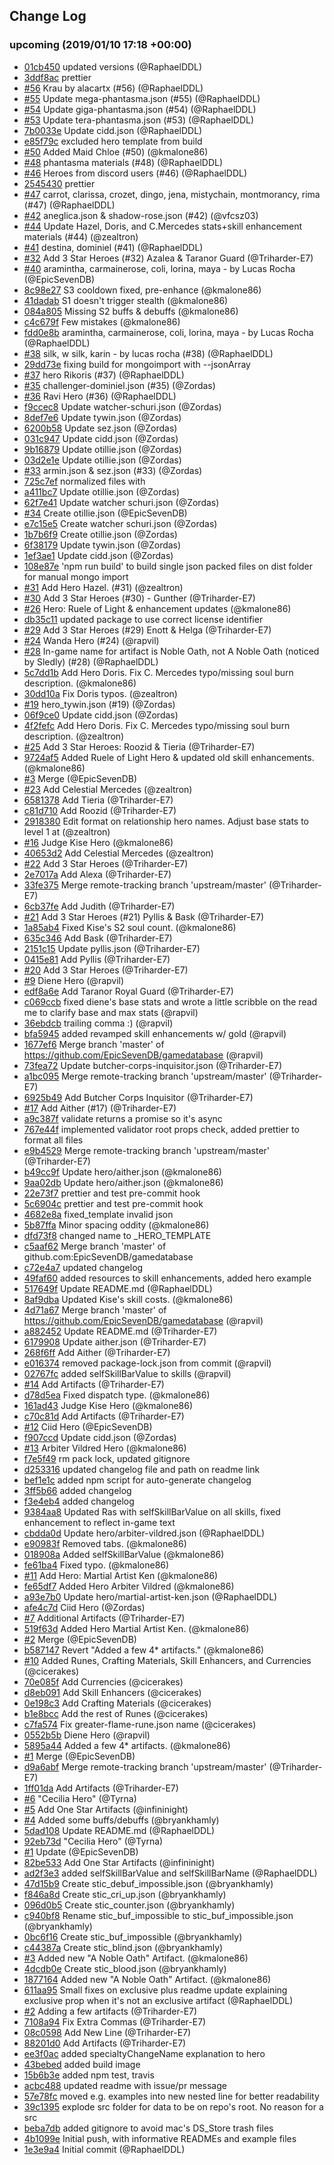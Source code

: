 ## Change Log

### upcoming (2019/01/10 17:18 +00:00)

-   [01cb450](https://github.com/EpicSevenDB/gamedatabase/commit/01cb450119580452995807dd094afd1abe1bb05a) updated versions (@RaphaelDDL)
-   [3ddf8ac](https://github.com/EpicSevenDB/gamedatabase/commit/3ddf8acac4ad297f142178b97802a64d3d54d4d0) prettier
-   [#56](https://github.com/EpicSevenDB/gamedatabase/pull/56) Krau by alacartx (#56) (@RaphaelDDL)
-   [#55](https://github.com/EpicSevenDB/gamedatabase/pull/55) Update mega-phantasma.json (#55) (@RaphaelDDL)
-   [#54](https://github.com/EpicSevenDB/gamedatabase/pull/54) Update giga-phantasma.json (#54) (@RaphaelDDL)
-   [#53](https://github.com/EpicSevenDB/gamedatabase/pull/53) Update tera-phantasma.json (#53) (@RaphaelDDL)
-   [7b0033e](https://github.com/EpicSevenDB/gamedatabase/commit/7b0033e1b33d91c588437eb77fa48d613c4dfe25) Update cidd.json (@RaphaelDDL)
-   [e85f79c](https://github.com/EpicSevenDB/gamedatabase/commit/e85f79cd3f81ee23c5d286c33c3aad9b22a67e8c) excluded hero template from build
-   [#50](https://github.com/EpicSevenDB/gamedatabase/pull/50) Added Maid Chloe (#50) (@kmalone86)
-   [#48](https://github.com/EpicSevenDB/gamedatabase/pull/48) phantasma materials (#48) (@RaphaelDDL)
-   [#46](https://github.com/EpicSevenDB/gamedatabase/pull/46) Heroes from discord users (#46) (@RaphaelDDL)
-   [2545430](https://github.com/EpicSevenDB/gamedatabase/commit/2545430cca99973a1f0dc25651dd56fceba2cfc8) prettier
-   [#47](https://github.com/EpicSevenDB/gamedatabase/pull/47) carrot, clarissa, crozet, dingo, jena, mistychain, montmorancy, rima (#47) (@RaphaelDDL)
-   [#42](https://github.com/EpicSevenDB/gamedatabase/pull/42) aneglica.json & shadow-rose.json (#42) (@vfcsz03)
-   [#44](https://github.com/EpicSevenDB/gamedatabase/pull/44) Update Hazel, Doris, and C.Mercedes stats+skill enhancement materials (#44) (@zealtron)
-   [#41](https://github.com/EpicSevenDB/gamedatabase/pull/41) destina, dominiel (#41) (@RaphaelDDL)
-   [#32](https://github.com/EpicSevenDB/gamedatabase/pull/32) Add 3 Star Heroes (#32) Azalea & Taranor Guard (@Triharder-E7)
-   [#40](https://github.com/EpicSevenDB/gamedatabase/pull/40) aramintha, carmainerose, coli, lorina, maya - by Lucas Rocha (@EpicSevenDB)
-   [8c98e27](https://github.com/EpicSevenDB/gamedatabase/commit/8c98e27cfb933058b9340ad6b3838d6c220c0cc9) S3 cooldown fixed, pre-enhance (@kmalone86)
-   [41dadab](https://github.com/EpicSevenDB/gamedatabase/commit/41dadab83c87e9e9f497d30c5d2d8a3a5e6a057d) S1 doesn't trigger stealth (@kmalone86)
-   [084a805](https://github.com/EpicSevenDB/gamedatabase/commit/084a805990ec3e6088467c8a0766d48a2ea02519) Missing S2 buffs & debuffs (@kmalone86)
-   [c4c679f](https://github.com/EpicSevenDB/gamedatabase/commit/c4c679f90272f27dfd81341df9e3675eb6510f63) Few mistakes (@kmalone86)
-   [fdd0e8b](https://github.com/EpicSevenDB/gamedatabase/commit/fdd0e8b09ba4326337189911f692abfd11b39c0e) aramintha, carmainerose, coli, lorina, maya - by Lucas Rocha (@RaphaelDDL)
-   [#38](https://github.com/EpicSevenDB/gamedatabase/pull/38) silk, w silk, karin - by lucas rocha (#38) (@RaphaelDDL)
-   [29dd73e](https://github.com/EpicSevenDB/gamedatabase/commit/29dd73e8dcc6a232ddb6c635646c67bfa922d282) fixing build for mongoimport with --jsonArray
-   [#37](https://github.com/EpicSevenDB/gamedatabase/pull/37) hero Rikoris (#37) (@RaphaelDDL)
-   [#35](https://github.com/EpicSevenDB/gamedatabase/pull/35) challenger-dominiel.json (#35) (@Zordas)
-   [#36](https://github.com/EpicSevenDB/gamedatabase/pull/36) Ravi Hero (#36) (@RaphaelDDL)
-   [f9ccec8](https://github.com/EpicSevenDB/gamedatabase/commit/f9ccec8337097fb3b4111c04bece6cdda1f14f4d) Update watcher-schuri.json (@Zordas)
-   [8def7e6](https://github.com/EpicSevenDB/gamedatabase/commit/8def7e67e572fa751a637ba27075989693842d4d) Update tywin.json (@Zordas)
-   [6200b58](https://github.com/EpicSevenDB/gamedatabase/commit/6200b58074a010ed387851a427384ebef4127fe6) Update sez.json (@Zordas)
-   [031c947](https://github.com/EpicSevenDB/gamedatabase/commit/031c947af583e06d30e7091dda6f84b950fab566) Update cidd.json (@Zordas)
-   [9b16879](https://github.com/EpicSevenDB/gamedatabase/commit/9b168798b08a6dfe6829515bb8928e5423871ec4) Update otillie.json (@Zordas)
-   [03d2e1e](https://github.com/EpicSevenDB/gamedatabase/commit/03d2e1e49eebe7eecbf464d3d72a7cc4d94c8f64) Update otillie.json (@Zordas)
-   [#33](https://github.com/EpicSevenDB/gamedatabase/pull/33) armin.json & sez.json (#33) (@Zordas)
-   [725c7ef](https://github.com/EpicSevenDB/gamedatabase/commit/725c7ef20652761b3c86f6cfe58b15cde56fa1d7) normalized files with
-   [a411bc7](https://github.com/EpicSevenDB/gamedatabase/commit/a411bc70e5f5abe39194918326c95be8ca5ac8a2) Update otillie.json (@Zordas)
-   [62f7e41](https://github.com/EpicSevenDB/gamedatabase/commit/62f7e4119c0dd27c969ccb0e0b6bcb46ca303edb) Update watcher schuri.json (@Zordas)
-   [#34](https://github.com/EpicSevenDB/gamedatabase/pull/34) Create otillie.json (@EpicSevenDB)
-   [e7c15e5](https://github.com/EpicSevenDB/gamedatabase/commit/e7c15e5b83ff138b2f3339019e801de7ed3677c5) Create watcher schuri.json (@Zordas)
-   [1b7b6f9](https://github.com/EpicSevenDB/gamedatabase/commit/1b7b6f960edb1c2d9f45882d19f050949af5567c) Create otillie.json (@Zordas)
-   [6f38179](https://github.com/EpicSevenDB/gamedatabase/commit/6f381794e4ba3ce1dcbe999b22b0d34e3b2788b9) Update tywin.json (@Zordas)
-   [1ef3ae1](https://github.com/EpicSevenDB/gamedatabase/commit/1ef3ae1a565da3d78b9bccbe46327fcf6748aa8f) Update cidd.json (@Zordas)
-   [108e87e](https://github.com/EpicSevenDB/gamedatabase/commit/108e87e5763e2cc87bdd12f25ddff5de80ece4c0) 'npm run build' to build single json packed files on dist folder for manual mongo import
-   [#31](https://github.com/EpicSevenDB/gamedatabase/pull/31) Add Hero Hazel. (#31) (@zealtron)
-   [#30](https://github.com/EpicSevenDB/gamedatabase/pull/30) Add 3 Star Heroes (#30) - Gunther (@Triharder-E7)
-   [#26](https://github.com/EpicSevenDB/gamedatabase/pull/26) Hero: Ruele of Light & enhancement updates (@kmalone86)
-   [db35c11](https://github.com/EpicSevenDB/gamedatabase/commit/db35c11b84c19dd723f141d223d04489858b3444) updated package to use correct license identifier
-   [#29](https://github.com/EpicSevenDB/gamedatabase/pull/29) Add 3 Star Heroes (#29) Enott & Helga (@Triharder-E7)
-   [#24](https://github.com/EpicSevenDB/gamedatabase/pull/24) Wanda Hero (#24) (@rapvil)
-   [#28](https://github.com/EpicSevenDB/gamedatabase/pull/28) In-game name for artifact is Noble Oath, not A Noble Oath (noticed by Sledly) (#28) (@RaphaelDDL)
-   [5c7dd1b](https://github.com/EpicSevenDB/gamedatabase/commit/5c7dd1bc91872c50b5dea075a34adcd30139b396) Add Hero Doris. Fix C. Mercedes typo/missing soul burn description. (@kmalone86)
-   [30dd10a](https://github.com/EpicSevenDB/gamedatabase/commit/30dd10ab806128bf059b353cc3df805c5fbf353a) Fix Doris typos. (@zealtron)
-   [#19](https://github.com/EpicSevenDB/gamedatabase/pull/19) hero_tywin.json (#19) (@Zordas)
-   [06f9ce0](https://github.com/EpicSevenDB/gamedatabase/commit/06f9ce0f806bc9b3384e9251e685b41f539ebc3d) Update cidd.json (@Zordas)
-   [4f2fefc](https://github.com/EpicSevenDB/gamedatabase/commit/4f2fefc6089bdc8eca36606a7c7d773d56fa2e53) Add Hero Doris. Fix C. Mercedes typo/missing soul burn description. (@zealtron)
-   [#25](https://github.com/EpicSevenDB/gamedatabase/pull/25) Add 3 Star Heroes: Roozid & Tieria (@Triharder-E7)
-   [9724af5](https://github.com/EpicSevenDB/gamedatabase/commit/9724af5119597b8d1b2881a814c83288e1fb4363) Added Ruele of Light Hero & updated old skill enhancements. (@kmalone86)
-   [#3](https://github.com/EpicSevenDB/gamedatabase/pull/3) Merge (@EpicSevenDB)
-   [#23](https://github.com/EpicSevenDB/gamedatabase/pull/23) Add Celestial Mercedes (@zealtron)
-   [6581378](https://github.com/EpicSevenDB/gamedatabase/commit/6581378cebf77a2ccb4fe4db9a15a7016506e174) Add Tieria (@Triharder-E7)
-   [c81d710](https://github.com/EpicSevenDB/gamedatabase/commit/c81d71010f22fe472c2e6ff763458d947924bbbf) Add Roozid (@Triharder-E7)
-   [2918380](https://github.com/EpicSevenDB/gamedatabase/commit/2918380f23898bbb2c8d29d0db00ab22bf3c8d0e) Edit format on relationship hero names. Adjust base stats to level 1 at (@zealtron)
-   [#16](https://github.com/EpicSevenDB/gamedatabase/pull/16) Judge Kise Hero (@kmalone86)
-   [40653d2](https://github.com/EpicSevenDB/gamedatabase/commit/40653d2ef5e22d4ab1a27e4a275195fe3e0d1f1c) Add Celestial Mercedes (@zealtron)
-   [#22](https://github.com/EpicSevenDB/gamedatabase/pull/22) Add 3 Star Heroes (@Triharder-E7)
-   [2e7017a](https://github.com/EpicSevenDB/gamedatabase/commit/2e7017ae601ae2ee0a534898fc896a20d681a7a6) Add Alexa (@Triharder-E7)
-   [33fe375](https://github.com/EpicSevenDB/gamedatabase/commit/33fe3756d35b94aecf766906862ad6d721de7b9d) Merge remote-tracking branch 'upstream/master' (@Triharder-E7)
-   [6cb37fe](https://github.com/EpicSevenDB/gamedatabase/commit/6cb37fe7d29f23f6126ca03467e8e40786c17760) Add Judith (@Triharder-E7)
-   [#21](https://github.com/EpicSevenDB/gamedatabase/pull/21) Add 3 Star Heroes (#21) Pyllis & Bask (@Triharder-E7)
-   [1a85ab4](https://github.com/EpicSevenDB/gamedatabase/commit/1a85ab4b2f89bce2a55802748c1d083826b5cc69) Fixed Kise's S2 soul count. (@kmalone86)
-   [635c346](https://github.com/EpicSevenDB/gamedatabase/commit/635c346c8002b837e95b9112791c39e11b444c67) Add Bask (@Triharder-E7)
-   [2151c15](https://github.com/EpicSevenDB/gamedatabase/commit/2151c157396ce2b0352403e588645756e7400bc9) Update pyllis.json (@Triharder-E7)
-   [0415e81](https://github.com/EpicSevenDB/gamedatabase/commit/0415e81325b16bad605fcf9d87cb4a83fb4bfef0) Add Pyllis (@Triharder-E7)
-   [#20](https://github.com/EpicSevenDB/gamedatabase/pull/20) Add 3 Star Heroes (@Triharder-E7)
-   [#9](https://github.com/EpicSevenDB/gamedatabase/pull/9) Diene Hero (@rapvil)
-   [edf8a6e](https://github.com/EpicSevenDB/gamedatabase/commit/edf8a6e2cf25b661b23e1addef52469e5009c9ce) Add Taranor Royal Guard (@Triharder-E7)
-   [c069ccb](https://github.com/EpicSevenDB/gamedatabase/commit/c069ccb47007f2f981e37d8d86fe1932e35488c1) fixed diene's base stats and wrote a little scribble on the read me to clarify base and max stats (@rapvil)
-   [36ebdcb](https://github.com/EpicSevenDB/gamedatabase/commit/36ebdcbc129309df005e8b0147728599d35daaea) trailing comma :) (@rapvil)
-   [bfa5945](https://github.com/EpicSevenDB/gamedatabase/commit/bfa5945d77b8272c651ce9cb7a8cb90faf5c9918) added revamped skill enhancements w/ gold (@rapvil)
-   [1677ef6](https://github.com/EpicSevenDB/gamedatabase/commit/1677ef627e4fb1bf2a5d19cd4752c0e23bbde645) Merge branch 'master' of https://github.com/EpicSevenDB/gamedatabase (@rapvil)
-   [73fea72](https://github.com/EpicSevenDB/gamedatabase/commit/73fea72761d2b9a31c876a4b22692d1d8b90046f) Update butcher-corps-inquisitor.json (@Triharder-E7)
-   [a1bc095](https://github.com/EpicSevenDB/gamedatabase/commit/a1bc095afc115ab794fe99083971b8af7af2a735) Merge remote-tracking branch 'upstream/master' (@Triharder-E7)
-   [6925b49](https://github.com/EpicSevenDB/gamedatabase/commit/6925b49a56b0eba73bb0f2c5e1c14933025e3e22) Add Butcher Corps Inquisitor (@Triharder-E7)
-   [#17](https://github.com/EpicSevenDB/gamedatabase/pull/17) Add Aither (#17) (@Triharder-E7)
-   [a9c387f](https://github.com/EpicSevenDB/gamedatabase/commit/a9c387f9a4678408feb420e5de4d961f012453ef) validate returns a promise so it's async
-   [767e44f](https://github.com/EpicSevenDB/gamedatabase/commit/767e44fbf55c4cfe9e30117237f70b3dacc853c0) implemented validator root props check, added prettier to format all files
-   [e9b4529](https://github.com/EpicSevenDB/gamedatabase/commit/e9b4529b526d9690657cb49db60916be2c6699a3) Merge remote-tracking branch 'upstream/master' (@Triharder-E7)
-   [b49cc9f](https://github.com/EpicSevenDB/gamedatabase/commit/b49cc9f23ceab2381b94838b288b46101ee57ddb) Update hero/aither.json (@kmalone86)
-   [9aa02db](https://github.com/EpicSevenDB/gamedatabase/commit/9aa02db2c61abd467a0fa5793fd2d1a2801ac429) Update hero/aither.json (@kmalone86)
-   [22e73f7](https://github.com/EpicSevenDB/gamedatabase/commit/22e73f79fd6138116ff7c6992be580a7112afabc) prettier and test pre-commit hook
-   [5c6904c](https://github.com/EpicSevenDB/gamedatabase/commit/5c6904c1c137f5f29d8710eb2974dcedd6fc2b8f) prettier and test pre-commit hook
-   [4682e8a](https://github.com/EpicSevenDB/gamedatabase/commit/4682e8afc83ee4293c77c47c3e5962eb746ca26b) fixed_template invalid json
-   [5b87ffa](https://github.com/EpicSevenDB/gamedatabase/commit/5b87ffa158710fc60c4c686fd000245fcf6ba540) Minor spacing oddity (@kmalone86)
-   [dfd73f8](https://github.com/EpicSevenDB/gamedatabase/commit/dfd73f82796877b798607cc712e4cea10ec181ae) changed name to \_HERO_TEMPLATE
-   [c5aaf62](https://github.com/EpicSevenDB/gamedatabase/commit/c5aaf62fe306990ff6209b87cb759aedb9d8cbb4) Merge branch 'master' of github.com:EpicSevenDB/gamedatabase
-   [c72e4a7](https://github.com/EpicSevenDB/gamedatabase/commit/c72e4a7ff2ba60c9b03517771ad26567e19912f0) updated changelog
-   [49faf60](https://github.com/EpicSevenDB/gamedatabase/commit/49faf60370dc40353307b6b11196fb86a3b8f08a) added resources to skill enhancements, added hero example
-   [517649f](https://github.com/EpicSevenDB/gamedatabase/commit/517649f9a4b24fe2751c9d63136acc4a81b58b30) Update README.md (@RaphaelDDL)
-   [8af9dba](https://github.com/EpicSevenDB/gamedatabase/commit/8af9dba75a1ca5b56a5a90d6494885fe4e1d2c8a) Updated Kise's skill costs. (@kmalone86)
-   [4d71a67](https://github.com/EpicSevenDB/gamedatabase/commit/4d71a676564325d4db80d45d3c2b66f2a941fad3) Merge branch 'master' of https://github.com/EpicSevenDB/gamedatabase (@rapvil)
-   [a882452](https://github.com/EpicSevenDB/gamedatabase/commit/a88245254ee0f691a8b77738a2c42ab03a7d1e23) Update README.md (@Triharder-E7)
-   [6179908](https://github.com/EpicSevenDB/gamedatabase/commit/61799080d00288efaa6f8afc163feda1dc8b89f9) Update aither.json (@Triharder-E7)
-   [268f6ff](https://github.com/EpicSevenDB/gamedatabase/commit/268f6ffc53ee825a0e616e54f7e6006dbdc39211) Add Aither (@Triharder-E7)
-   [e016374](https://github.com/EpicSevenDB/gamedatabase/commit/e01637419e5d847c780b8e48216c93f901343359) removed package-lock.json from commit (@rapvil)
-   [02767fc](https://github.com/EpicSevenDB/gamedatabase/commit/02767fccd949081b38927e72af849763dd837fe8) added selfSkillBarValue to skills (@rapvil)
-   [#14](https://github.com/EpicSevenDB/gamedatabase/pull/14) Add Artifacts (@Triharder-E7)
-   [d78d5ea](https://github.com/EpicSevenDB/gamedatabase/commit/d78d5eaa833bba0758527b756a404751ca2da02a) Fixed dispatch type. (@kmalone86)
-   [161ad43](https://github.com/EpicSevenDB/gamedatabase/commit/161ad43c3f56d83bf43ed3709b826a659aaa77f1) Judge Kise Hero (@kmalone86)
-   [c70c81d](https://github.com/EpicSevenDB/gamedatabase/commit/c70c81d7bc488e14f88eef8be1737f1992837a53) Add Artifacts (@Triharder-E7)
-   [#12](https://github.com/EpicSevenDB/gamedatabase/pull/12) Ciid Hero (@EpicSevenDB)
-   [f907ccd](https://github.com/EpicSevenDB/gamedatabase/commit/f907ccdb0592694508a75a00edf2b63c6167feae) Update cidd.json (@Zordas)
-   [#13](https://github.com/EpicSevenDB/gamedatabase/pull/13) Arbiter Vildred Hero (@kmalone86)
-   [f7e5f49](https://github.com/EpicSevenDB/gamedatabase/commit/f7e5f49336fa74d45db5f3a93203e8fff281b94d) rm pack lock, updated gitignore
-   [d253316](https://github.com/EpicSevenDB/gamedatabase/commit/d2533162c28e2bd9cd60c444e6e6deefca93ee6c) updated changelog file and path on readme link
-   [bef1e1c](https://github.com/EpicSevenDB/gamedatabase/commit/bef1e1c6bd8a13e1f75522f6ffe842ede3c56ba1) added npm script for auto-generate changelog
-   [3ff5b66](https://github.com/EpicSevenDB/gamedatabase/commit/3ff5b66573c3ad2616ff46719acb7b59bd4efc12) added changelog
-   [f3e4eb4](https://github.com/EpicSevenDB/gamedatabase/commit/f3e4eb477ba62a9ff0ef4df56b1de8ca0d3739be) added changelog
-   [9384aa8](https://github.com/EpicSevenDB/gamedatabase/commit/9384aa8c1ebe5ef74f3da69970a0c8fbb9d7d3dd) Updated Ras with selfSkillBarValue on all skills, fixed enhancement to reflect in-game text
-   [cbdda0d](https://github.com/EpicSevenDB/gamedatabase/commit/cbdda0df0a2228aa456c5feec55f9ed2c6a693c9) Update hero/arbiter-vildred.json (@RaphaelDDL)
-   [e90983f](https://github.com/EpicSevenDB/gamedatabase/commit/e90983f63a4ca22eccdf756a89c47d411bdc7743) Removed tabs. (@kmalone86)
-   [018908a](https://github.com/EpicSevenDB/gamedatabase/commit/018908ae941c6b2ad33303b8a8ee83f9ef67769e) Added selfSkillBarValue (@kmalone86)
-   [fe61ba4](https://github.com/EpicSevenDB/gamedatabase/commit/fe61ba4b46554c9b0d7f7abe34a686205538f3c9) Fixed typo. (@kmalone86)
-   [#11](https://github.com/EpicSevenDB/gamedatabase/pull/11) Add Hero: Martial Artist Ken (@kmalone86)
-   [fe65df7](https://github.com/EpicSevenDB/gamedatabase/commit/fe65df799b3cc6edfce5f1047b9c7a122b453cea) Added Hero Arbiter Vildred (@kmalone86)
-   [a93e7b0](https://github.com/EpicSevenDB/gamedatabase/commit/a93e7b0f8c2b83cab4d8074af07b34f09cad59b3) Update hero/martial-artist-ken.json (@RaphaelDDL)
-   [afe4c7d](https://github.com/EpicSevenDB/gamedatabase/commit/afe4c7d9e204ae52dbc3da921a460f8f683a31ca) Ciid Hero (@Zordas)
-   [#7](https://github.com/EpicSevenDB/gamedatabase/pull/7) Additional Artifacts (@Triharder-E7)
-   [519f63d](https://github.com/EpicSevenDB/gamedatabase/commit/519f63de95d9475bd31c10510d05a4b802b4fb55) Added Hero Martial Artist Ken. (@kmalone86)
-   [#2](https://github.com/EpicSevenDB/gamedatabase/pull/2) Merge (@EpicSevenDB)
-   [b587147](https://github.com/EpicSevenDB/gamedatabase/commit/b587147088a72a160b95cfdec2c3278e32a35670) Revert "Added a few 4\* artifacts." (@kmalone86)
-   [#10](https://github.com/EpicSevenDB/gamedatabase/pull/10) Added Runes, Crafting Materials, Skill Enhancers, and Currencies (@cicerakes)
-   [70e085f](https://github.com/EpicSevenDB/gamedatabase/commit/70e085fbee11becf8d4f56509b685622c8c3e598) Add Currencies (@cicerakes)
-   [d8eb091](https://github.com/EpicSevenDB/gamedatabase/commit/d8eb091569ddc7243b213378c69663a9062c3343) Add Skill Enhancers (@cicerakes)
-   [0e198c3](https://github.com/EpicSevenDB/gamedatabase/commit/0e198c30311dcc68ddd76bca3ff5a9c950f6bac5) Add Crafting Materials (@cicerakes)
-   [b1e8bcc](https://github.com/EpicSevenDB/gamedatabase/commit/b1e8bcc18a315c763eaad7cad11a76ec8b9e61ad) Add the rest of Runes (@cicerakes)
-   [c7fa574](https://github.com/EpicSevenDB/gamedatabase/commit/c7fa574038e9fb2399c8ceb5e2ec7fd986b91e44) Fix greater-flame-rune.json name (@cicerakes)
-   [0552b5b](https://github.com/EpicSevenDB/gamedatabase/commit/0552b5bed049d93b5a1f47a55d36b7a389a41c35) Diene Hero (@rapvil)
-   [5895a44](https://github.com/EpicSevenDB/gamedatabase/commit/5895a446ce0acb279740395d4f44b8c5be0e4c04) Added a few 4\* artifacts. (@kmalone86)
-   [#1](https://github.com/EpicSevenDB/gamedatabase/pull/1) Merge (@EpicSevenDB)
-   [d9a6abf](https://github.com/EpicSevenDB/gamedatabase/commit/d9a6abf6b6b16a07c34ac3015d70e2796e105d0f) Merge remote-tracking branch 'upstream/master' (@Triharder-E7)
-   [1ff01da](https://github.com/EpicSevenDB/gamedatabase/commit/1ff01da454f5d4196bd8aa706bf658d5c784dd27) Add Artifacts (@Triharder-E7)
-   [#6](https://github.com/EpicSevenDB/gamedatabase/pull/6) "Cecilia Hero" (@Tyrna)
-   [#5](https://github.com/EpicSevenDB/gamedatabase/pull/5) Add One Star Artifacts (@infininight)
-   [#4](https://github.com/EpicSevenDB/gamedatabase/pull/4) Added some buffs/debuffs (@bryankhamly)
-   [5dad108](https://github.com/EpicSevenDB/gamedatabase/commit/5dad108772bbcdfe620860b1c9590cd4669e2a6e) Update README.md (@RaphaelDDL)
-   [92eb73d](https://github.com/EpicSevenDB/gamedatabase/commit/92eb73df7b9c7f1831214a6f939d82bf86548f5a) "Cecilia Hero" (@Tyrna)
-   [#1](https://github.com/EpicSevenDB/gamedatabase/pull/1) Update (@EpicSevenDB)
-   [82be533](https://github.com/EpicSevenDB/gamedatabase/commit/82be533bca21cbdbb876208dc606654affd9f06a) Add One Star Artifacts (@infininight)
-   [ad2f3e3](https://github.com/EpicSevenDB/gamedatabase/commit/ad2f3e3aad6e2561401ae27564e340d12336a48f) added selfSkillBarValue and selfSkillBarName (@RaphaelDDL)
-   [47d15b9](https://github.com/EpicSevenDB/gamedatabase/commit/47d15b9182f17d50981f4daa38978afb4761ac70) Create stic_debuf_impossible.json (@bryankhamly)
-   [f846a8d](https://github.com/EpicSevenDB/gamedatabase/commit/f846a8def15572cec1e3ccac2d87760d3e863110) Create stic_cri_up.json (@bryankhamly)
-   [096d0b5](https://github.com/EpicSevenDB/gamedatabase/commit/096d0b5fe3747183ea2afe533a86a570ce880607) Create stic_counter.json (@bryankhamly)
-   [c940bf8](https://github.com/EpicSevenDB/gamedatabase/commit/c940bf8e19a472384366327f564565384602ddfa) Rename stic_buf_impossible to stic_buf_impossible.json (@bryankhamly)
-   [0bc6f16](https://github.com/EpicSevenDB/gamedatabase/commit/0bc6f16d3d5f18e41ae2d5d01324ef029c73b3d6) Create stic_buf_impossible (@bryankhamly)
-   [c44387a](https://github.com/EpicSevenDB/gamedatabase/commit/c44387a6c49023f41d0ce613dda002d35c11a44c) Create stic_blind.json (@bryankhamly)
-   [#3](https://github.com/EpicSevenDB/gamedatabase/pull/3) Added new "A Noble Oath" Artifact. (@kmalone86)
-   [4dcdb0e](https://github.com/EpicSevenDB/gamedatabase/commit/4dcdb0e9c6cb6ea90e499bfffd75ce5a2aa6c9cb) Create stic_blood.json (@bryankhamly)
-   [1877164](https://github.com/EpicSevenDB/gamedatabase/commit/18771647a9a2723e66cedd4ffa5ced8f0095f1f4) Added new "A Noble Oath" Artifact. (@kmalone86)
-   [611aa95](https://github.com/EpicSevenDB/gamedatabase/commit/611aa959c8a0a221bf3374bead7f602a3aaf39fb) Small fixes on exclusive plus readme update explaining exclusive prop when it's not an exclusive artifact (@RaphaelDDL)
-   [#2](https://github.com/EpicSevenDB/gamedatabase/pull/2) Adding a few artifacts (@Triharder-E7)
-   [7108a94](https://github.com/EpicSevenDB/gamedatabase/commit/7108a94a51aab39a4144545a64154e4db4850764) Fix Extra Commas (@Triharder-E7)
-   [08c0598](https://github.com/EpicSevenDB/gamedatabase/commit/08c0598ab7e7e21ce71769f54b0c578a0bc18a5f) Add New Line (@Triharder-E7)
-   [88201d0](https://github.com/EpicSevenDB/gamedatabase/commit/88201d0027b224ad90454916f9681d958214917a) Add Artifacts (@Triharder-E7)
-   [ee3f0ac](https://github.com/EpicSevenDB/gamedatabase/commit/ee3f0ac483ad69238313594c89b73e569f6897a9) added specialtyChangeName explanation to hero
-   [43bebed](https://github.com/EpicSevenDB/gamedatabase/commit/43bebed035eec77bf8f7734db926d02a4cfd581f) added build image
-   [15b6b3e](https://github.com/EpicSevenDB/gamedatabase/commit/15b6b3e2fa9f9a392028ae9a29b64bb6e03ad7e4) added npm test, travis
-   [acbc488](https://github.com/EpicSevenDB/gamedatabase/commit/acbc48865d9a11ad3818e51a734596a950256ca1) updated readme with issue/pr message
-   [57e78fc](https://github.com/EpicSevenDB/gamedatabase/commit/57e78fcc3d04aaa9880783fa9b7ba3ab2e917761) moved e.g. examples into new nested line for better readability
-   [39c1395](https://github.com/EpicSevenDB/gamedatabase/commit/39c13958ee3f1f6084245ba946fb6b208a3602f0) explode src folder for data to be on repo's root. No reason for a src
-   [beba7db](https://github.com/EpicSevenDB/gamedatabase/commit/beba7dba13db0753fde1f15b78ddfb6b2e706033) added gitignore to avoid mac's DS_Store trash files
-   [4b1099e](https://github.com/EpicSevenDB/gamedatabase/commit/4b1099e5017a428ff260e24f965a09e1e08e2441) Initial push, with informative READMEs and example files
-   [1e3e9a4](https://github.com/EpicSevenDB/gamedatabase/commit/1e3e9a4e9defaa9f86313b7aef174436ab8dca14) Initial commit (@RaphaelDDL)

